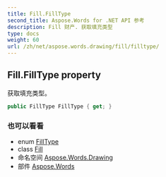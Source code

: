 ```yaml
---
title: Fill.FillType
second_title: Aspose.Words for .NET API 参考
description: Fill 财产. 获取填充类型
type: docs
weight: 60
url: /zh/net/aspose.words.drawing/fill/filltype/
---
```

## Fill.FillType property

获取填充类型。

```csharp
public FillType FillType { get; }
```

### 也可以看看

* enum [FillType](../../filltype/)
* class [Fill](../)
* 命名空间 [Aspose.Words.Drawing](../../fill/)
* 部件 [Aspose.Words](../../../)


